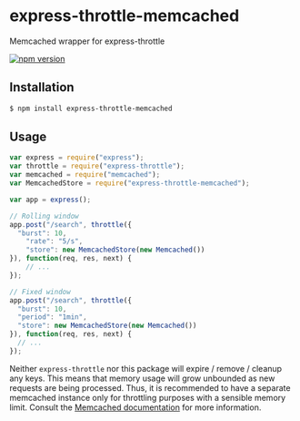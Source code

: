 # express-throttle-memcached
Memcached wrapper for express-throttle

[![npm version](https://badge.fury.io/js/express-throttle-memcached.svg)](https://badge.fury.io/js/express-throttle-memcached)

## Installation

```bash
$ npm install express-throttle-memcached
```

## Usage

```js
var express = require("express");
var throttle = require("express-throttle");
var memcached = require("memcached");
var MemcachedStore = require("express-throttle-memcached");

var app = express();

// Rolling window
app.post("/search", throttle({
  "burst": 10,
	"rate": "5/s",
	"store": new MemcachedStore(new Memcached())
}), function(req, res, next) {
	// ...
});

// Fixed window
app.post("/search", throttle({
  "burst": 10,
  "period": "1min",
  "store": new MemcachedStore(new Memcached())
}), function(req, res, next) {
  // ...
});
```

Neither `express-throttle` nor this package will expire / remove / cleanup any keys. This means that memory usage will grow unbounded as new requests are being processed. Thus, it is recommended to have a separate memcached instance only for throttling purposes with a sensible memory limit. Consult the [Memcached documentation](https://github.com/memcached/memcached/wiki/ConfiguringServer) for more information.
